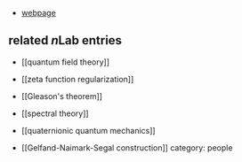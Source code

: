 

* [webpage](http://www.science.unitn.it/~moretti/home.html)

## related $n$Lab entries

* [[quantum field theory]]

* [[zeta function regularization]]

* [[Gleason's theorem]]

* [[spectral theory]]

* [[quaternionic quantum mechanics]]

* [[Gelfand-Naimark-Segal construction]]
category: people